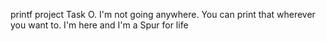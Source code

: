 printf project
Task O. I'm not going anywhere. You can print that wherever you want to. I'm here and I'm a Spur for life
